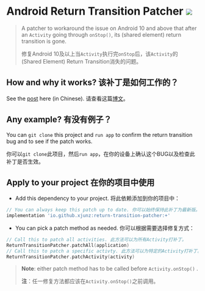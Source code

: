# Android Return Transition Patcher ![](https://img.shields.io/badge/maven-v1.1.0-green)

> A patcher to workaround the issue on Android 10 and above that after an `Activity` going through
> `onStop()`, its (shared element) return transition is gone.
>
> 修复Android 10及以上当`Activity`执行完`onStop`后，该`Activity`的 (Shared Element) Return Transition消失的问题。

## How and why it works?  该补丁是如何工作的？

See the [post](https://www.xjunz.top/post/2022/03/28/Android-Return-Transition-Patcher/) here (in Chinese).  请查看这篇[博文](https://www.xjunz.top/2022/03/28/Android-Return-Transition-Patcher/)。

## Any example?  有没有例子？

You can `git clone` this project and `run app` to confirm the return transition bug and to see if the patch works.

你可以`git clone`此项目，然后`run app`，在你的设备上确认这个BUG以及检查此补丁是否生效。

## Apply to your project  在你的项目中使用

- Add this dependency to your project.  将此依赖添加到你的项目中：

```groovy
// You can always keep this patch up to date. 你可以始终保持此补丁为最新版。
implementation 'io.github.xjunz:return-transition-patcher:+'
```

- You can pick a patch method as needed. 你可以根据需要选择修复方式：

```kotlin
// Call this to patch all activities. 此方法可以为所有Activity打补丁。
ReturnTransitionPatcher.patchAll(application)
// Call this to patch a specific activty. 此方法可以为特定的Activity打补丁。
ReturnTransitionPatcher.patchActivity(activity)
```

> **Note**: either patch method has to be called before `Activity.onStop()` . 
>
> **注**：任一修复方法都应该在`Activity.onStop()`之前调用。

